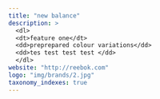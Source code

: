 ```yaml
---
title: "new balance"
description: >
  <dl>
  <dt>feature one</dt>
  <dd>preprepared colour variations</dd>
  <dd>tes test test test </dd>
  </dl>
website: "http://reebok.com"
logo: "img/brands/2.jpg"
taxonomy_indexes: true
---
```


